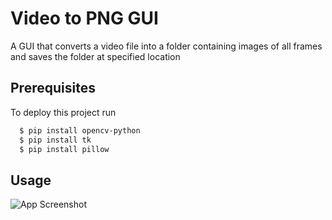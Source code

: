 # Video to PNG GUI

A GUI that converts a video file into a folder containing images of all frames and saves the folder at specified location



## Prerequisites

To deploy this project run

```bash
  $ pip install opencv-python
  $ pip install tk
  $ pip install pillow
```


## Usage
![App Screenshot]()


